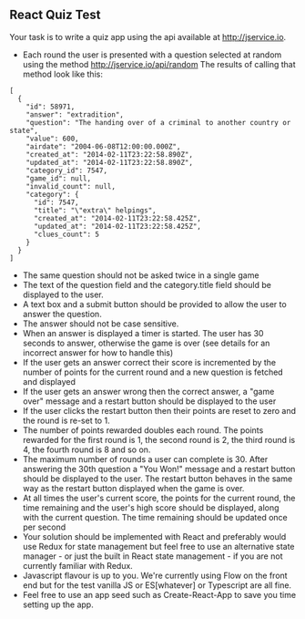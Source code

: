 ## React Quiz Test

Your task is to write a quiz app using the api available at http://jservice.io.

+ Each round the user is presented with a question selected at random using the method http://jservice.io/api/random
The results of calling that method look like this:
```
[
  {
    "id": 58971,
    "answer": "extradition",
    "question": "The handing over of a criminal to another country or state",
    "value": 600,
    "airdate": "2004-06-08T12:00:00.000Z",
    "created_at": "2014-02-11T23:22:58.890Z",
    "updated_at": "2014-02-11T23:22:58.890Z",
    "category_id": 7547,
    "game_id": null,
    "invalid_count": null,
    "category": {
      "id": 7547,
      "title": "\"extra\" helpings",
      "created_at": "2014-02-11T23:22:58.425Z",
      "updated_at": "2014-02-11T23:22:58.425Z",
      "clues_count": 5
    }
  }
]
```
+ The same question should not be asked twice in a single game
+ The text of the question field and the category.title field should be displayed to the user.
+ A text box and a submit button should be provided to allow the user to answer the question.
+ The answer should not be case sensitive.
+ When an answer is displayed a timer is started. The user has 30 seconds to answer, otherwise the game is over (see details for an incorrect answer for how to handle this)
+ If the user gets an answer correct their score is incremented by the number of points for the current round and a new question is fetched and displayed
+ If the user gets an answer wrong then the correct answer, a "game over" message and a restart button should be displayed to the user
+ If the user clicks the restart button then their points are reset to zero and the round is re-set to 1.
+ The number of points rewarded doubles each round. The points rewarded for the first round is 1, the second round is 2, the third round is 4, the fourth round is 8 and so on.
+ The maximum number of rounds a user can complete is 30. After answering the 30th question a "You Won!" message and a restart button should be displayed to the user. The restart button behaves in the same way as the restart button displayed when the game is over.
+ At all times the user's current score, the points for the current round, the time remaining and the user's high score should be displayed, along with the current question. The time remaining should be updated once per second
+ Your solution should be implemented with React and preferably would use Redux for state management but feel free to use an alternative state manager - or just the built in React state management - if you are not currently familiar with Redux.
+ Javascript flavour is up to you. We're currently using Flow on the front end but for the test vanilla JS or ES[whatever] or Typescript are all fine.
+ Feel free to use an app seed such as Create-React-App to save you time setting up the app.
